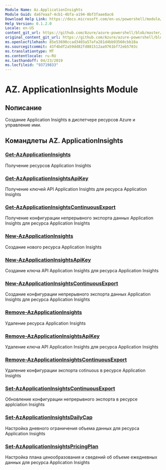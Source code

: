```yaml
---
Module Name: Az.ApplicationInsights
Module Guid: da67eaa7-4cb1-4bfa-a194-8bf3faae8ac6
Download Help Link: https://docs.microsoft.com/en-us/powershell/module/az.applicationinsights
Help Version: 0.1.2.0
Locale: en-US
content_git_url: https://github.com/Azure/azure-powershell/blob/master/src/ApplicationInsights/ApplicationInsights/help/Az.ApplicationInsights.md
original_content_git_url: https://github.com/Azure/azure-powershell/blob/master/src/ApplicationInsights/ApplicationInsights/help/Az.ApplicationInsights.md
ms.openlocfilehash: 85e53690ccad3403a57afa281d4bb93560cbb18a
ms.sourcegitcommit: 43f4bdf2a59dd82fd881512aa9761bf72eb5703c
ms.translationtype: MT
ms.contentlocale: ru-RU
ms.lasthandoff: 04/23/2019
ms.locfileid: "93719833"
---
```

# AZ. ApplicationInsights Module
## Nописание
Создание Application Insights в диспетчере ресурсов Azure и управление ими.

## Командлеты AZ. ApplicationInsights
### [Get-AzApplicationInsights](Get-AzApplicationInsights.md)
Получение ресурсов Application Insights

### [Get-AzApplicationInsightsApiKey](Get-AzApplicationInsightsApiKey.md)
Получение ключей API Application Insights для ресурса Application Insights

### [Get-AzApplicationInsightsContinuousExport](Get-AzApplicationInsightsContinuousExport.md)
Получение конфигурации непрерывного экспорта данных Application Insights для ресурса Application Insights

### [New-AzApplicationInsights](New-AzApplicationInsights.md)
Создание нового ресурса Application Insights

### [New-AzApplicationInsightsApiKey](New-AzApplicationInsightsApiKey.md)
Создание ключа API Application Insights для ресурса Application Insights

### [New-AzApplicationInsightsContinuousExport](New-AzApplicationInsightsContinuousExport.md)
Создание конфигурации непрерывного экспорта данных Application Insights для ресурса Application Insights

### [Remove-AzApplicationInsights](Remove-AzApplicationInsights.md)
Удаление ресурса Application Insights

### [Remove-AzApplicationInsightsApiKey](Remove-AzApplicationInsightsApiKey.md)
Удаление ключа API Application Insights для ресурса Application Insights

### [Remove-AzApplicationInsightsContinuousExport](Remove-AzApplicationInsightsContinuousExport.md)
Удаление конфигурации экспорта cotinuous в ресурсе Application Insights

### [Set-AzApplicationInsightsContinuousExport](Set-AzApplicationInsightsContinuousExport.md)
Обновление конфигурации непрерывного экспорта в ресурсе applciation Insights

### [Set-AzApplicationInsightsDailyCap](Set-AzApplicationInsightsDailyCap.md)
Настройка дневного ограничения объема данных для ресурса Application Insights

### [Set-AzApplicationInsightsPricingPlan](Set-AzApplicationInsightsPricingPlan.md)
Настройка плана ценообразования и сведений об объеме ежедневных данных для ресурса Application Insights

